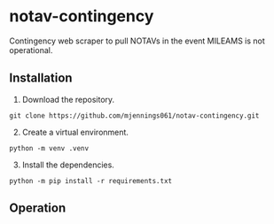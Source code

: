 # notav-contingency
Contingency web scraper to pull NOTAVs in the event MILEAMS is not operational.

## Installation
1. Download the repository.
```
git clone https://github.com/mjennings061/notav-contingency.git
```

2. Create a virtual environment.
```
python -m venv .venv
```

3. Install the dependencies.
```
python -m pip install -r requirements.txt
```

## Operation
